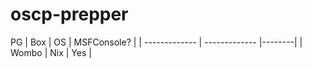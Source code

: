 # oscp-prepper

PG 
| Box   | OS | MSFConsole? | 
| ------------- | ------------- |--------|
| Wombo  | Nix  | Yes |
